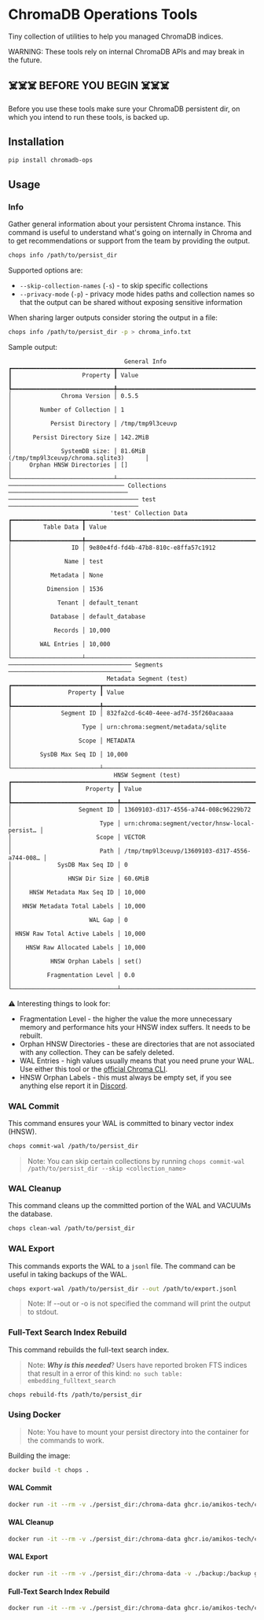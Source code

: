 # ChromaDB Operations Tools

Tiny collection of utilities to help you managed ChromaDB indices.

WARNING: These tools rely on internal ChromaDB APIs and may break in the future.

## ☠️☠️☠️ BEFORE YOU BEGIN ☠️☠️☠️

Before you use these tools make sure your ChromaDB persistent dir, on which you intend to run these tools, is backed up.

## Installation

```bash
pip install chromadb-ops
```

## Usage

### Info

Gather general information about your persistent Chroma instance. This command is useful to understand what's going on
internally in Chroma and to get recommendations or support from the team by providing the output.

```bash
chops info /path/to/persist_dir
```

Supported options are:

- `--skip-collection-names` (`-s`) - to skip specific collections
- `--privacy-mode` (`-p`) - privacy mode hides paths and collection names so that the output can be shared without
  exposing sensitive information

When sharing larger outputs consider storing the output in a file:

```bash
chops info /path/to/persist_dir -p > chroma_info.txt
```

Sample output:

```console
                                 General Info                                  
┏━━━━━━━━━━━━━━━━━━━━━━━━━━━━━┳━━━━━━━━━━━━━━━━━━━━━━━━━━━━━━━━━━━━━━━━━━━━━━━━┓
┃                    Property ┃ Value                                          ┃
┡━━━━━━━━━━━━━━━━━━━━━━━━━━━━━╇━━━━━━━━━━━━━━━━━━━━━━━━━━━━━━━━━━━━━━━━━━━━━━━━┩
│              Chroma Version │ 0.5.5                                          │
│        Number of Collection │ 1                                              │
│           Persist Directory │ /tmp/tmp9l3ceuvp                               │
│      Persist Directory Size │ 142.2MiB                                       │
│              SystemDB size: │ 81.6MiB (/tmp/tmp9l3ceuvp/chroma.sqlite3)      │
│     Orphan HNSW Directories │ []                                             │
└─────────────────────────────┴────────────────────────────────────────────────┘
───────────────────────────────── Collections ──────────────────────────────────
───────────────────────────────────── test ─────────────────────────────────────
                             'test' Collection Data                             
┏━━━━━━━━━━━━━━━━━━━━┳━━━━━━━━━━━━━━━━━━━━━━━━━━━━━━━━━━━━━━━━━━━━━━━━━━━━━━━━━┓
┃         Table Data ┃ Value                                                   ┃
┡━━━━━━━━━━━━━━━━━━━━╇━━━━━━━━━━━━━━━━━━━━━━━━━━━━━━━━━━━━━━━━━━━━━━━━━━━━━━━━━┩
│                 ID │ 9e80e4fd-fd4b-47b8-810c-e8ffa57c1912                    │
│               Name │ test                                                    │
│           Metadata │ None                                                    │
│          Dimension │ 1536                                                    │
│             Tenant │ default_tenant                                          │
│           Database │ default_database                                        │
│            Records │ 10,000                                                  │
│        WAL Entries │ 10,000                                                  │
└────────────────────┴─────────────────────────────────────────────────────────┘
─────────────────────────────────── Segments ───────────────────────────────────
                            Metadata Segment (test)                             
┏━━━━━━━━━━━━━━━━━━━━━━━━━┳━━━━━━━━━━━━━━━━━━━━━━━━━━━━━━━━━━━━━━━━━━━━━━━━━━━━┓
┃                Property ┃ Value                                              ┃
┡━━━━━━━━━━━━━━━━━━━━━━━━━╇━━━━━━━━━━━━━━━━━━━━━━━━━━━━━━━━━━━━━━━━━━━━━━━━━━━━┩
│              Segment ID │ 832fa2cd-6c40-4eee-ad7d-35f260acaaaa               │
│                    Type │ urn:chroma:segment/metadata/sqlite                 │
│                   Scope │ METADATA                                           │
│        SysDB Max Seq ID │ 10,000                                             │
└─────────────────────────┴────────────────────────────────────────────────────┘
                              HNSW Segment (test)                               
┏━━━━━━━━━━━━━━━━━━━━━━━━━━━━━━┳━━━━━━━━━━━━━━━━━━━━━━━━━━━━━━━━━━━━━━━━━━━━━━━┓
┃                     Property ┃ Value                                         ┃
┡━━━━━━━━━━━━━━━━━━━━━━━━━━━━━━╇━━━━━━━━━━━━━━━━━━━━━━━━━━━━━━━━━━━━━━━━━━━━━━━┩
│                   Segment ID │ 13609103-d317-4556-a744-008c96229b72          │
│                         Type │ urn:chroma:segment/vector/hnsw-local-persist… │
│                        Scope │ VECTOR                                        │
│                         Path │ /tmp/tmp9l3ceuvp/13609103-d317-4556-a744-008… │
│             SysDB Max Seq ID │ 0                                             │
│                HNSW Dir Size │ 60.6MiB                                       │
│     HNSW Metadata Max Seq ID │ 10,000                                        │
│   HNSW Metadata Total Labels │ 10,000                                        │
│                      WAL Gap │ 0                                             │
│ HNSW Raw Total Active Labels │ 10,000                                        │
│    HNSW Raw Allocated Labels │ 10,000                                        │
│           HNSW Orphan Labels │ set()                                         │
│          Fragmentation Level │ 0.0                                           │
└──────────────────────────────┴───────────────────────────────────────────────┘
```

⚠️ Interesting things to look for:

- Fragmentation Level - the higher the value the more unnecessary memory and performance hits your HNSW index suffers.
  It needs to be rebuilt.
- Orphan HNSW Directories - these are directories that are not associated with any collection. They can be safely
  deleted.
- WAL Entries - high values usually means that you need prune your WAL. Use either this tool or
  the [official Chroma CLI](https://cookbook.chromadb.dev/core/advanced/wal-pruning/#chroma-cli).
- HNSW Orphan Labels - this must always be empty set, if you see anything else report it
  in [Discord](https://discord.gg/MMeYNTmh3x).

### WAL Commit

This command ensures your WAL is committed to binary vector index (HNSW).

```bash
chops commit-wal /path/to/persist_dir
```

> Note: You can skip certain collections by running `chops commit-wal /path/to/persist_dir --skip <collection_name>`

### WAL Cleanup

This command cleans up the committed portion of the WAL and VACUUMs the database.

```bash
chops clean-wal /path/to/persist_dir
```

### WAL Export

This commands exports the WAL to a `jsonl` file. The command can be useful in taking backups of the WAL.

```bash
chops export-wal /path/to/persist_dir --out /path/to/export.jsonl
```

> Note: If --out or -o is not specified the command will print the output to stdout.

### Full-Text Search Index Rebuild

This command rebuilds the full-text search index.

> Note: **_Why is this needed_**? Users have reported broken FTS indices that result in a error of this
> kind: `no such table: embedding_fulltext_search`

```bash
chops rebuild-fts /path/to/persist_dir
```

### Using Docker

> Note: You have to mount your persist directory into the container for the commands to work.


Building the image:

```bash
docker build -t chops .
```

#### WAL Commit

```bash
docker run -it --rm -v ./persist_dir:/chroma-data ghcr.io/amikos-tech/chromadb-ops/chops:latest commit-wal /chroma-data
```

#### WAL Cleanup

```bash
docker run -it --rm -v ./persist_dir:/chroma-data ghcr.io/amikos-tech/chromadb-ops/chops:latest clean-wal /chroma-data
```

#### WAL Export

```bash
docker run -it --rm -v ./persist_dir:/chroma-data -v ./backup:/backup ghcr.io/amikos-tech/chromadb-ops/chops:latest export-wal /chroma-data --out /backup/export.jsonl
```

#### Full-Text Search Index Rebuild

```bash
docker run -it --rm -v ./persist_dir:/chroma-data ghcr.io/amikos-tech/chromadb-ops/chops:latest rebuild-fts /chroma-data
```
